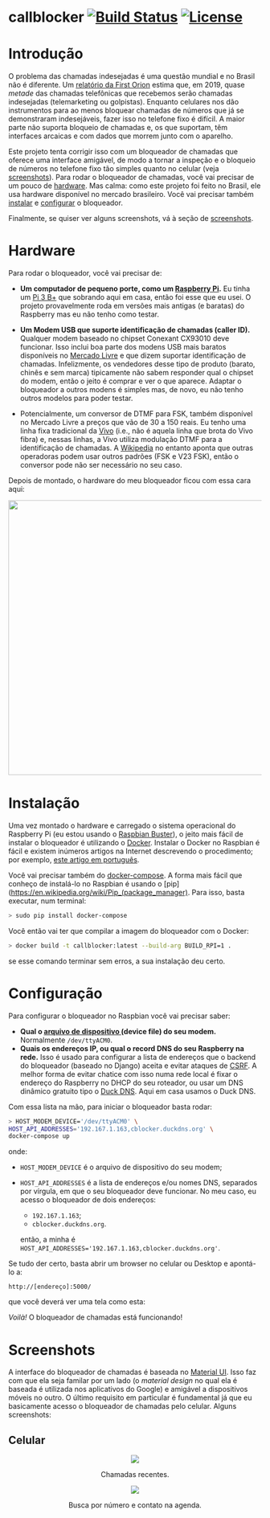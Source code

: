 callblocker [![Build Status](https://api.travis-ci.org/gmega/callblocker.svg?branch=master)](https://travis-ci.org/gmega/callblocker) [![License](https://img.shields.io/badge/License-BSD%203--Clause-blue.svg)](https://opensource.org/licenses/BSD-3-Clause) 
===========

Introdução
==========

O problema das chamadas indesejadas é uma questão mundial e no Brasil não é diferente. Um [relatório da First Orion](
https://firstorion.com/nearly-50-of-u-s-mobile-traffic-will-be-scam-calls-by-2019/) estima que, em 2019, quase _metade_
das chamadas telefônicas que recebemos serão chamadas indesejadas (telemarketing ou golpistas). Enquanto celulares nos 
dão instrumentos para ao menos bloquear chamadas de números que já se demonstraram indesejáveis, fazer isso no telefone
fixo é difícil. A maior parte não suporta bloqueio de chamadas e, os que suportam, têm interfaces arcaicas e com dados
que morrem junto com o aparelho. 

Este projeto tenta corrigir isso com um bloqueador de chamadas que oferece uma interface amigável, de modo
a tornar a inspeção e o bloqueio de números no telefone fixo tão simples quanto no celular (veja [screenshots](#screenshots)). 
Para rodar o bloqueador de chamadas, você vai precisar de um pouco de [hardware](#hardware). Mas calma: como este projeto 
foi feito no Brasil, ele usa hardware disponível no mercado brasileiro. Você vai precisar também [instalar](#instalação) e 
[configurar](#configuração) o bloqueador.

Finalmente, se quiser ver alguns screenshots, vá à seção de [screenshots](). 

Hardware
========
Para rodar o bloqueador, você vai precisar de:

* **Um computador de pequeno porte, como um [Raspberry Pi](https://www.raspberrypi.org/).** Eu tinha 
  um [Pi 3 B+](https://www.raspberrypi.org/products/raspberry-pi-3-model-b-plus/) 
  que sobrando aqui em casa, então foi esse que eu usei. O projeto provavelmente roda em versões mais antigas (e baratas) 
  do Raspberry mas eu não tenho como testar. 
  
* **Um Modem USB que suporte identificação de chamadas (caller ID).** Qualquer modem baseado no chipset Conexant CX93010 deve funcionar. 
  Isso inclui boa parte dos modens USB mais baratos disponíveis no [Mercado Livre](https://www.mercadolivre.com.br/)
  e que dizem suportar identificação de chamadas. Infelizmente, os vendedores desse tipo 
  de produto (barato, chinês e sem marca) tipicamente não sabem responder qual o chipset do modem, então o jeito é 
  comprar e ver o que aparece. Adaptar o bloqueador a outros modens é simples mas, de novo, eu não tenho outros modelos 
  para poder testar.
    
* Potencialmente, um conversor de DTMF para FSK, também disponível no Mercado Livre a preços que vão de 30 a 150 reais.
  Eu tenho uma linha fixa tradicional da [Vivo](https://www.vivo.com.br) (i.e., não é aquela linha que brota do Vivo 
  fibra) e, nessas linhas, a Vivo utiliza modulação DTMF para a identificação de chamadas. A 
  [Wikipedia](https://en.wikipedia.org/wiki/Caller_ID) no entanto aponta que outras operadoras podem usar outros 
  padrões (FSK e V23 FSK), então o conversor pode não ser necessário no seu caso.
  
Depois de montado, o hardware do meu bloqueador ficou com essa cara aqui:

<div align="center">
  <img width="729" height="547" src="https://gmega.github.io/callblocker/img/hardware_assembly.jpg">
</div>

  
Instalação
==========

Uma vez montado o hardware e carregado o sistema operacional do Raspberry Pi (eu estou usando o 
[Raspbian Buster](https://www.raspberrypi.org/downloads/raspbian/)), o jeito mais fácil de instalar o bloqueador 
é utilizando o [Docker](https://www.docker.com/). Instalar o Docker no Raspbian é fácil e existem inúmeros artigos na 
Internet descrevendo o procedimento; por exemplo, [este artigo em português](https://www.filipeflop.com/).

Você vai precisar também do [docker-compose](https://docs.docker.com/compose/). A forma mais fácil que conheço de instalá-lo no 
 Raspbian é usando o [pip](https://en.wikipedia.org/wiki/Pip_(package_manager). Para isso, basta executar, num terminal:

```sh
> sudo pip install docker-compose
```

Você então vai ter que compilar a imagem do bloqueador com o Docker:

```sh
> docker build -t callblocker:latest --build-arg BUILD_RPI=1 .
```

se esse comando terminar sem erros, a sua instalação deu certo.

Configuração
============
Para configurar o bloqueador no Raspbian você vai precisar saber:

* **Qual o [arquivo de dispositivo ](https://pt.wikipedia.org/wiki/Arquivo_de_dispositivo) (device file) do seu modem.** Normalmente `/dev/ttyACM0`.
* **Quais os endereços IP, ou qual o record DNS do seu Raspberry na rede.** Isso é usado para configurar a lista de 
  endereços que o backend do bloqueador (baseado no Django) aceita e evitar ataques de 
  [CSRF](https://en.wikipedia.org/wiki/Cross-site_request_forgery). A melhor forma de evitar chatice com isso numa rede 
  local é fixar o endereço do Raspberry no DHCP do seu roteador, ou usar um DNS 
  dinâmico gratuito tipo o [Duck DNS](https://www.duckdns.org/). Aqui em casa usamos o Duck DNS.

Com essa lista na mão, para iniciar o bloqueador basta rodar:
```sh
> HOST_MODEM_DEVICE='/dev/ttyACM0' \
HOST_API_ADDRESSES='192.167.1.163,cblocker.duckdns.org' \
docker-compose up
``` 

onde:
* `HOST_MODEM_DEVICE` é o arquivo de dispositivo do seu modem;
* `HOST_API_ADDRESSES` é a lista de endereços e/ou nomes DNS, separados por vírgula, 
  em que o seu bloqueador deve funcionar. No meu caso, eu acesso o bloqueador de dois endereços:
  * `192.167.1.163`;
  * `cblocker.duckdns.org`. 
  
  então, a minha é `HOST_API_ADDRESSES='192.167.1.163,cblocker.duckdns.org'`.
  
Se tudo der certo, basta abrir um browser no celular ou Desktop e apontá-lo a:
 
 ```http://[endereço]:5000/```
 
 que você deverá ver uma tela como esta:
 
_Voilà!_ O bloqueador de chamadas está funcionando!
 
 Screenshots
 ===========
 
 A interface do bloqueador de chamadas é baseada no [Material UI](https://material-ui.com/). Isso faz com 
 que ela seja familar por um lado (o _material design_ no qual ela é baseada é utilizada nos aplicativos
 do Google) e amigável a dispositivos móveis no outro. O último requisito em particular é fundamental já 
 que eu basicamente acesso o bloqueador de chamadas pelo celular. Alguns screenshots:
 
 Celular
 -------

<div align="center">
    <div>
        <img src="https://gmega.github.io/callblocker/img/recent_callers.png">
        <p>Chamadas recentes.</p>
    </div>
    <div>
        <img src="https://gmega.github.io/callblocker/img/phonebook.png">
        <p>Busca por número e contato na agenda.</p>
    </div>
</div>
  
 
 
